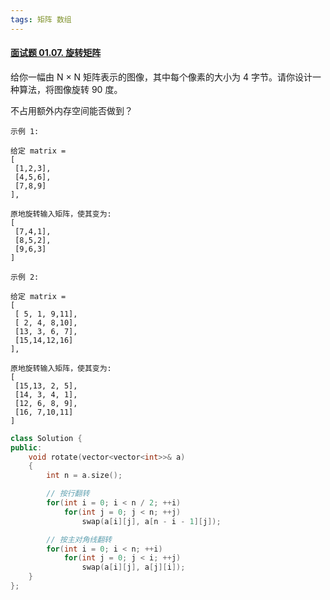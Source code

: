 ```yaml
---
tags: 矩阵 数组
---
```




#### [面试题 01.07. 旋转矩阵](https://leetcode-cn.com/problems/rotate-matrix-lcci/)



给你一幅由 N × N 矩阵表示的图像，其中每个像素的大小为 4 字节。请你设计一种算法，将图像旋转 90 度。

不占用额外内存空间能否做到？

 ```
示例 1:

给定 matrix = 
[
  [1,2,3],
  [4,5,6],
  [7,8,9]
],

原地旋转输入矩阵，使其变为:
[
  [7,4,1],
  [8,5,2],
  [9,6,3]
]

示例 2:

给定 matrix =
[
  [ 5, 1, 9,11],
  [ 2, 4, 8,10],
  [13, 3, 6, 7],
  [15,14,12,16]
], 

原地旋转输入矩阵，使其变为:
[
  [15,13, 2, 5],
  [14, 3, 4, 1],
  [12, 6, 8, 9],
  [16, 7,10,11]
]
 ```



```cpp
class Solution {
public:
    void rotate(vector<vector<int>>& a) 
    {
        int n = a.size();

        // 按行翻转
        for(int i = 0; i < n / 2; ++i)
            for(int j = 0; j < n; ++j)
                swap(a[i][j], a[n - i - 1][j]);

        // 按主对角线翻转
        for(int i = 0; i < n; ++i)
            for(int j = 0; j < i; ++j)
                swap(a[i][j], a[j][i]);
    }
};
```



